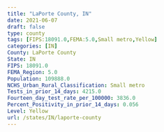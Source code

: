 ```yaml
---
title: "LaPorte County, IN"
date: 2021-06-07
draft: false
type: county
tags: [FIPS:18091.0,FEMA:5.0,Small metro,Yellow]
categories: [IN]
County: LaPorte County
State: IN
FIPS: 18091.0
FEMA_Region: 5.0
Population: 109888.0
NCHS_Urban_Rural_Classification: Small metro
Tests_in_prior_14_days: 4215.0
Fourteen_day_test_rate_per_100000: 3836.0
Percent_Positivity_in_prior_14_days: 0.056
Level: Yellow
url: /states/IN/laporte-county
---
```



